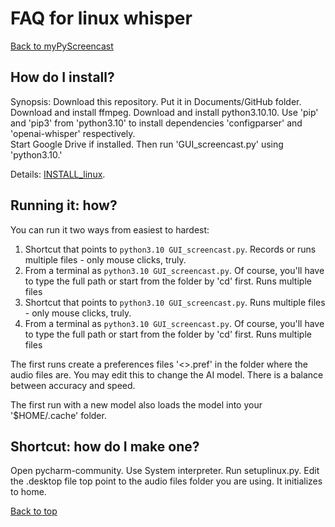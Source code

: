# FAQ for linux whisper
[Back to myPyScreencast](../README.md)

## How do I install?
Synopsis:  Download this repository.   Put it in Documents/GitHub folder.
Download and install ffmpeg.   Download and install python3.10.10.  Use 'pip' and 'pip3' from
'python3.10' to install dependencies 'configparser' and 'openai-whisper' respectively.  
Start Google Drive if installed.  Then run 'GUI_screencast.py' using 'python3.10.'

Details:  [INSTALL_linux](INSTALL_linux.md).


## Running it:  how?
You can run it two ways from easiest to hardest:
1. Shortcut that points to `python3.10 GUI_screencast.py`.  Records or runs multiple files - only mouse clicks, truly.
2. From a terminal as `python3.10 GUI_screencast.py`.   Of course, you'll have to type the full path or start from the folder by 'cd' first.  Runs multiple files
3. Shortcut that points to `python3.10 GUI_screencast.py`.  Runs multiple files - only mouse clicks, truly.
4. From a terminal as `python3.10 GUI_screencast.py`.   Of course, you'll have to type the full path or start from the folder by 'cd' first.  Runs multiple files

The first runs create a preferences files '<>.pref' in the folder where the audio files are.   You may edit this to change the AI model.   There is a balance between accuracy and speed.

The first run with a new model also loads the model into your '$HOME/.cache' folder.

## Shortcut:  how do I make one?
Open pycharm-community.   Use System interpreter.   Run setuplinux.py.  Edit the .desktop file top
point to the audio files folder you are using.   It initializes to home.


[Back to top](../README.md)

